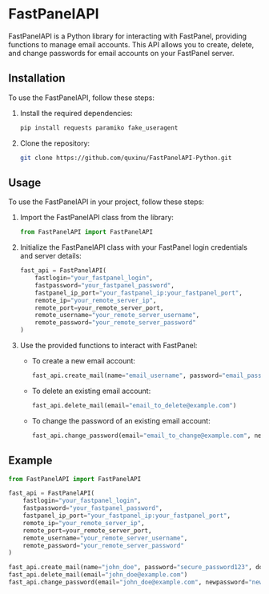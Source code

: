 # FastPanelAPI

FastPanelAPI is a Python library for interacting with FastPanel, providing functions to manage email accounts. This API allows you to create, delete, and change passwords for email accounts on your FastPanel server.

## Installation

To use the FastPanelAPI, follow these steps:

1. Install the required dependencies:

   ```bash
   pip install requests paramiko fake_useragent
   ```

2. Clone the repository:

   ```bash
   git clone https://github.com/quxinu/FastPanelAPI-Python.git
   ```

## Usage

To use the FastPanelAPI in your project, follow these steps:

1. Import the FastPanelAPI class from the library:

   ```python
   from FastPanelAPI import FastPanelAPI
   ```

2. Initialize the FastPanelAPI class with your FastPanel login credentials and server details:

   ```python
   fast_api = FastPanelAPI(
       fastlogin="your_fastpanel_login",
       fastpassword="your_fastpanel_password",
       fastpanel_ip_port="your_fastpanel_ip:your_fastpanel_port",
       remote_ip="your_remote_server_ip",
       remote_port=your_remote_server_port,
       remote_username="your_remote_server_username",
       remote_password="your_remote_server_password"
   )
   ```

3. Use the provided functions to interact with FastPanel:

   - To create a new email account:

     ```python
     fast_api.create_mail(name="email_username", password="email_password", domain="email_domain")
     ```

   - To delete an existing email account:

     ```python
     fast_api.delete_mail(email="email_to_delete@example.com")
     ```

   - To change the password of an existing email account:

     ```python
     fast_api.change_password(email="email_to_change@example.com", newpassword="new_password")
     ```

## Example

```python
from FastPanelAPI import FastPanelAPI

fast_api = FastPanelAPI(
    fastlogin="your_fastpanel_login",
    fastpassword="your_fastpanel_password",
    fastpanel_ip_port="your_fastpanel_ip:your_fastpanel_port",
    remote_ip="your_remote_server_ip",
    remote_port=your_remote_server_port,
    remote_username="your_remote_server_username",
    remote_password="your_remote_server_password"
)

fast_api.create_mail(name="john_doe", password="secure_password123", domain="example.com")
fast_api.delete_mail(email="john_doe@example.com")
fast_api.change_password(email="john_doe@example.com", newpassword="new_secure_password456")
```
